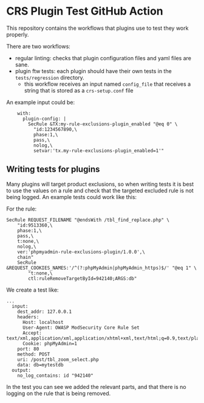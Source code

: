 # CRS Plugin Test GitHub Action

This repository contains the workflows that plugins use to test they work properly.

There are two workflows:

- regular linting: checks that plugin configuration files and yaml files are sane.
- plugin ftw tests: each plugin should have their own tests in the `tests/regression` directory.
  - this workflow receives an input named `config_file` that receives a string that is stored as a
    `crs-setup.conf` file

An example input could be:
```
    with:
      plugin-config: |
        SecRule &TX:my-rule-exclusions-plugin_enabled "@eq 0" \
          "id:1234567890,\
          phase:1,\
          pass,\
          nolog,\
          setvar:'tx.my-rule-exclusions-plugin_enabled=1'"
```

## Writing tests for plugins

Many plugins will target product exclusions, so when writing tests it is best to use the values on a rule and check that the targeted excluded rule is not being logged. An example tests could work like this:

For the rule:
```
SecRule REQUEST_FILENAME "@endsWith /tbl_find_replace.php" \
    "id:9513360,\
    phase:1,\
    pass,\
    t:none,\
    nolog,\
    ver:'phpmyadmin-rule-exclusions-plugin/1.0.0',\
    chain"
    SecRule &REQUEST_COOKIES_NAMES:'/^(?:phpMyAdmin|phpMyAdmin_https)$/' "@eq 1" \
        "t:none,\
        ctl:ruleRemoveTargetById=942140;ARGS:db"
```

We create a test like:
```
...
  input:
    dest_addr: 127.0.0.1
    headers:
      Host: localhost
      User-Agent: OWASP ModSecurity Core Rule Set
      Accept: text/xml,application/xml,application/xhtml+xml,text/html;q=0.9,text/plain;q=0.8,image/png,*/*;q=0.5
      Cookie: phpMyAdmin=1
    port: 80
    method: POST
    uri: /post/tbl_zoom_select.php
    data: db=mytestdb
  output:
    no_log_contains: id "942140"
```

In the test you can see we added the relevant parts, and that there is no logging on the rule that is being removed.
